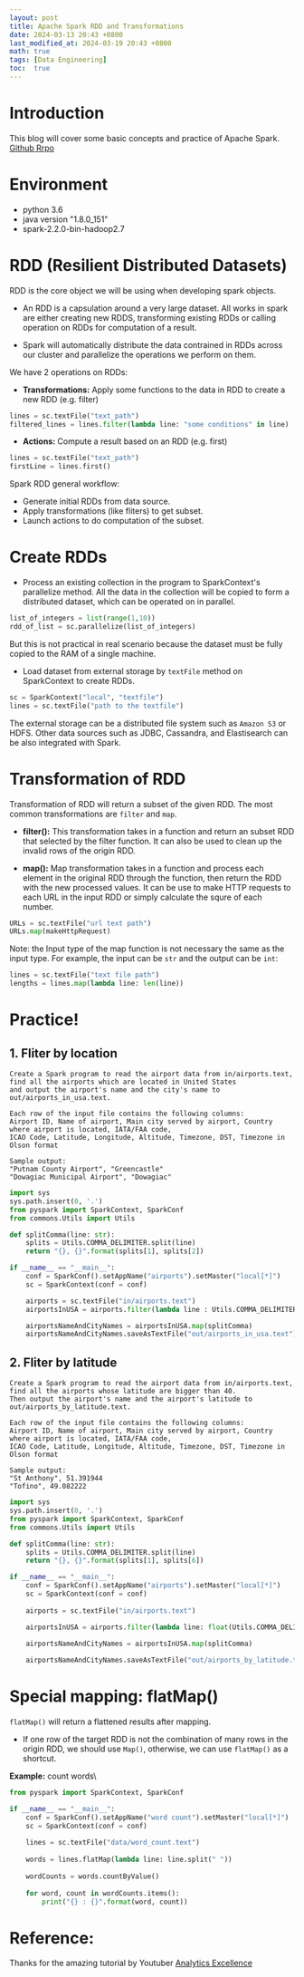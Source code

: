 ```yaml
---
layout: post
title: Apache Spark RDD and Transformations
date: 2024-03-13 20:43 +0800
last_modified_at: 2024-03-19 20:43 +0800
math: true
tags: [Data Engineering]
toc:  true
---
```

# Introduction
This blog will cover some basic concepts and practice of Apache Spark. [Github Rrpo]()

# Environment 
- python 3.6
- java version "1.8.0_151"
- spark-2.2.0-bin-hadoop2.7

# RDD (Resilient Distributed Datasets)

RDD is the core object we will be using when developing spark objects. 

- An RDD is a capsulation around a very large dataset. All works in spark are either creating new RDDS, transforming existing RDDs or calling operation on RDDs for computation of a result.

- Spark will automatically distribute the data contrained in RDDs across our cluster and parallelize the operations we perform on them.

We have 2 operations on RDDs:

- **Transformations:** Apply some functions to the data in RDD to create a new RDD (e.g. filter) 

```python
lines = sc.textFile("text_path")
filtered_lines = lines.filter(lambda line: "some conditions" in line)
```

- **Actions:** Compute a result based on an RDD (e.g. first)

```python
lines = sc.textFile("text_path")
firstLine = lines.first()
```

Spark RDD general workflow:
- Generate initial RDDs from data source.
- Apply transformations (like fliters) to get subset.
- Launch actions to do computation of the subset.

# Create RDDs
- Process an existing collection in the program to SparkContext's parallelize method. All the data in the collection will be copied to form a distributed dataset, which can be operated on in parallel.

```python
list_of_integers = list(range(1,10))
rdd_of_list = sc.parallelize(list_of_integers)
```
But this is not practical in real scenario because the dataset must be fully copied to the RAM of a single machine. 

- Load dataset from external storage by `textFile` method on SparkContext to create RDDs.

```python
sc = SparkContext("local", "textfile")
lines = sc.textFile("path to the textfile")
```

The external storage can be a distributed file system such as `Amazon S3` or HDFS. Other data sources such as JDBC, Cassandra, and Elastisearch can be also integrated with Spark.

# Transformation of RDD
Transformation of RDD will return a subset of the given RDD. The most common transformations are `filter` and `map`.

- **filter():** This transformation takes in a function and return an subset RDD that selected by the filter function. It can also be used to clean up the invalid rows of the origin RDD.

- **map():** Map transformation takes in a function and process each element in the original RDD through the function, then return the RDD with the new processed values. It can be use to make HTTP requests to each URL in the input RDD or simply calculate the squre of each number.

```python
URLs = sc.textFile("url text path")
URLs.map(makeHttpRequest)
```

Note: the Input type of the map function is not necessary the same as the input type. For example, the input can be `str` and the output can be `int`:

```python
lines = sc.textFile("text file path")
lengths = lines.map(lambda line: len(line))
```

# Practice!

## 1. Fliter by location

```
Create a Spark program to read the airport data from in/airports.text, find all the airports which are located in United States
and output the airport's name and the city's name to out/airports_in_usa.text.

Each row of the input file contains the following columns:
Airport ID, Name of airport, Main city served by airport, Country where airport is located, IATA/FAA code,
ICAO Code, Latitude, Longitude, Altitude, Timezone, DST, Timezone in Olson format

Sample output:
"Putnam County Airport", "Greencastle"
"Dowagiac Municipal Airport", "Dowagiac"
```

```python
import sys
sys.path.insert(0, '.')
from pyspark import SparkContext, SparkConf
from commons.Utils import Utils

def splitComma(line: str):
    splits = Utils.COMMA_DELIMITER.split(line)
    return "{}, {}".format(splits[1], splits[2])

if __name__ == "__main__":
    conf = SparkConf().setAppName("airports").setMaster("local[*]")
    sc = SparkContext(conf = conf)

    airports = sc.textFile("in/airports.text")
    airportsInUSA = airports.filter(lambda line : Utils.COMMA_DELIMITER.split(line)[3] == "\"United States\"")

    airportsNameAndCityNames = airportsInUSA.map(splitComma)
    airportsNameAndCityNames.saveAsTextFile("out/airports_in_usa.text")
```

## 2. Fliter by latitude 
```
Create a Spark program to read the airport data from in/airports.text,  find all the airports whose latitude are bigger than 40.
Then output the airport's name and the airport's latitude to out/airports_by_latitude.text.

Each row of the input file contains the following columns:
Airport ID, Name of airport, Main city served by airport, Country where airport is located, IATA/FAA code,
ICAO Code, Latitude, Longitude, Altitude, Timezone, DST, Timezone in Olson format

Sample output:
"St Anthony", 51.391944
"Tofino", 49.082222
```

```python
import sys
sys.path.insert(0, '.')
from pyspark import SparkContext, SparkConf
from commons.Utils import Utils

def splitComma(line: str):
    splits = Utils.COMMA_DELIMITER.split(line)
    return "{}, {}".format(splits[1], splits[6])

if __name__ == "__main__":
    conf = SparkConf().setAppName("airports").setMaster("local[*]")
    sc = SparkContext(conf = conf)
    
    airports = sc.textFile("in/airports.text")

    airportsInUSA = airports.filter(lambda line: float(Utils.COMMA_DELIMITER.split(line)[6]) > 40)
    
    airportsNameAndCityNames = airportsInUSA.map(splitComma)

    airportsNameAndCityNames.saveAsTextFile("out/airports_by_latitude.text")
```

# Special mapping: flatMap()

`flatMap()` will return a flattened results after mapping.

-  If one row of the target RDD is not the combination of many rows in the origin RDD, we should use `Map()`, otherwise, we can use `flatMap()` as a shortcut.

**Example:** count words\

```python
from pyspark import SparkContext, SparkConf

if __name__ == "__main__":
    conf = SparkConf().setAppName("word count").setMaster("local[*]")
    sc = SparkContext(conf = conf)
    
    lines = sc.textFile("data/word_count.text")
    
    words = lines.flatMap(lambda line: line.split(" "))
    
    wordCounts = words.countByValue()
    
    for word, count in wordCounts.items():
        print("{} : {}".format(word, count))
```

# Reference:

Thanks for the amazing tutorial by Youtuber [Analytics Excellence](https://www.youtube.com/watch?v=W__Jk83gOyo&list=PL0hSJrxggIQr6wA8buIn1Yxu810ugGed-&index=4)